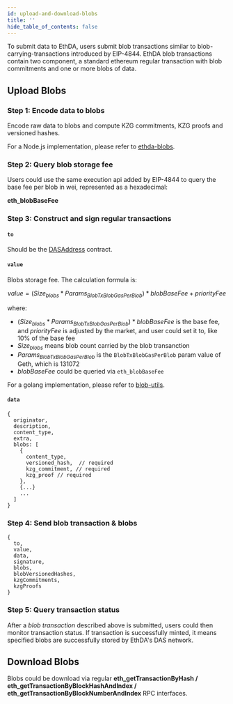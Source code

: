 ```yaml
---
id: upload-and-download-blobs
title: ''
hide_table_of_contents: false
---
```



To submit data to EthDA, users submit blob transactions similar to blob-carrying-transactions introduced by EIP-4844. EthDA blob transactions contain two component, a standard ethereum regular transaction with blob commitments and one or more blobs of data. 


## Upload Blobs

### Step 1: Encode data to blobs

Encode raw data to blobs and compute KZG commitments, KZG proofs and versioned hashes.

For a Node.js implementation, please refer to [ethda-blobs](https://github.com/crustio/ethda-blobs/blob/main/src/utils/blobs.ts).

### Step 2: Query blob storage fee

Users could use the same execution api added by EIP-4844 to query the base fee per blob in wei, represented as a hexadecimal:

**eth_blobBaseFee**

### Step 3: Construct and sign regular transactions

#### `to`
Should be the [DASAddress](../resources/ethda-contracts) contract.

#### `value`
Blobs storage fee. The calculation formula is:

$$value = (Size_{blobs} * Params_{BlobTxBlobGasPerBlob}) * blobBaseFee + priorityFee$$

where:
- $(Size_{blobs} * Params_{BlobTxBlobGasPerBlob}) * blobBaseFee$ is the base fee, and $priorityFee$ is adjusted by the market, and user could set it to, like 10% of the base fee
- $Size_{blobs}$ means blob count carried by the blob transanction
- $Params_{BlobTxBlobGasPerBlob}$ is the `BlobTxBlobGasPerBlob` param value of Geth, which is 131072
- $blobBaseFee$ could be queried via `eth_blobBaseFee`

For a golang implementation, please refer to [blob-utils](https://github.com/crustio/blob-utils/blob/main/blob.go).

<!-- $$Length_{blobs} * Params_{BlobTxBlobGasPerBlob} * BlobBaseFee$$ -->

#### `data`


```JS
{
  originator,
  description,
  content_type,
  extra,
  blobs: [
    {
      content_type,
      versioned_hash,  // required
      kzg_commitment, // required
      kzg_proof // required
    },
    {...}
    ...
  ]
}
```

### Step 4: Send blob transaction & blobs

```JS
{
  to,
  value,
  data,
  signature,
  blobs,
  blobVersionedHashes,
  kzgCommitments,
  kzgProofs
}
```

### Step 5: Query transaction status

After a *blob transaction* described above is submitted, users could then monitor transaction status. If transaction is successfully minted, it means specified blobs are successfully stored by EthDA's DAS network.


## Download Blobs

Blobs could be download via regular **eth_getTransactionByHash / eth_getTransactionByBlockHashAndIndex / eth_getTransactionByBlockNumberAndIndex** RPC interfaces.
